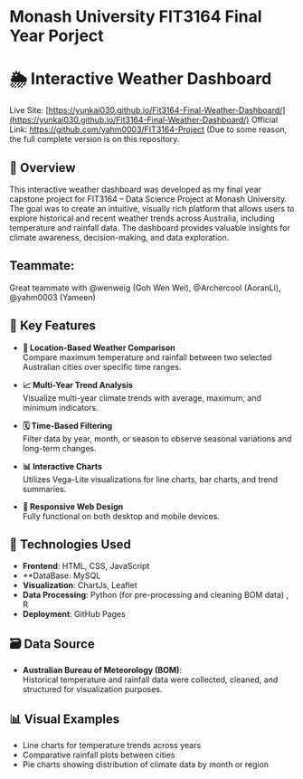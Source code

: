 # Monash University FIT3164 Final Year Porject

# 🌦️ Interactive Weather Dashboard

Live Site: [https://yunkai030.github.io/Fit3164-Final-Weather-Dashboard/](https://yunkai030.github.io/Fit3164-Final-Weather-Dashboard/)
Official Link: https://github.com/yahm0003/FIT3164-Project (Due to some reason, the full complete version is on this repository.

## 📌 Overview

This interactive weather dashboard was developed as my final year capstone project for FIT3164 – Data Science Project at Monash University. The goal was to create an intuitive, visually rich platform that allows users to explore historical and recent weather trends across Australia, including temperature and rainfall data. The dashboard provides valuable insights for climate awareness, decision-making, and data exploration.

## Teammate:

Great teammate with @wenweig (Goh Wen Wei), @Archercool (AoranLi), @yahm0003 (Yameen)

## 🧠 Key Features

- **📍 Location-Based Weather Comparison**  
  Compare maximum temperature and rainfall between two selected Australian cities over specific time ranges.

- **📈 Multi-Year Trend Analysis**  
  Visualize multi-year climate trends with average, maximum, and minimum indicators.

- **🗓️ Time-Based Filtering**  
  Filter data by year, month, or season to observe seasonal variations and long-term changes.

- **📊 Interactive Charts**  
  Utilizes Vega-Lite visualizations for line charts, bar charts, and trend summaries.

- **📱 Responsive Web Design**  
  Fully functional on both desktop and mobile devices.

## 🔧 Technologies Used

- **Frontend**: HTML, CSS, JavaScript
- **DataBase: MySQL 
- **Visualization**: ChartJs, Leaflet
- **Data Processing**: Python (for pre-processing and cleaning BOM data) , R 
- **Deployment**: GitHub Pages

## 🗃️ Data Source

- **Australian Bureau of Meteorology (BOM)**:  
  Historical temperature and rainfall data were collected, cleaned, and structured for visualization purposes.

## 📊 Visual Examples

- Line charts for temperature trends across years
- Comparative rainfall plots between cities
- Pie charts showing distribution of climate data by month or region




